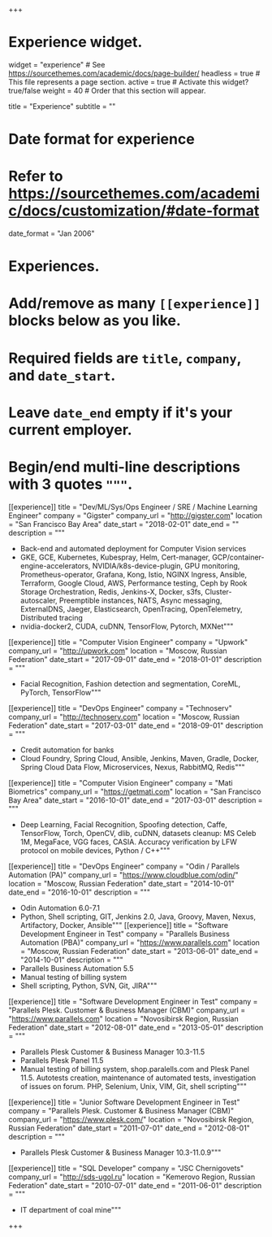+++
# Experience widget.
widget = "experience"  # See https://sourcethemes.com/academic/docs/page-builder/
headless = true  # This file represents a page section.
active = true  # Activate this widget? true/false
weight = 40  # Order that this section will appear.

title = "Experience"
subtitle = ""

# Date format for experience
#   Refer to https://sourcethemes.com/academic/docs/customization/#date-format
date_format = "Jan 2006"

# Experiences.
#   Add/remove as many `[[experience]]` blocks below as you like.
#   Required fields are `title`, `company`, and `date_start`.
#   Leave `date_end` empty if it's your current employer.
#   Begin/end multi-line descriptions with 3 quotes `"""`.
[[experience]]
  title = "Dev/ML/Sys/Ops Engineer / SRE / Machine Learning Engineer"
  company = "Gigster"
  company_url = "http://gigster.com"
  location = "San Francisco Bay Area"
  date_start = "2018-02-01"
  date_end = ""
  description = """
  * Back-end and automated deployment for Computer Vision services
  * GKE, GCE, Kubernetes, Kubespray, Helm, Cert-manager, GCP/container-engine-accelerators, NVIDIA/k8s-device-plugin, GPU monitoring, Prometheus-operator, Grafana, Kong, Istio, NGINX Ingress, Ansible, Terraform, Google Cloud, AWS, Performance testing, Ceph by Rook Storage Orchestration, Redis, Jenkins-X, Docker, s3fs, Cluster-autoscaler, Preemptible instances, NATS, Async messaging, ExternalDNS, Jaeger, Elasticsearch, OpenTracing, OpenTelemetry, Distributed tracing
  * nvidia-docker2, CUDA, cuDNN, TensorFlow, Pytorch, MXNet"""

[[experience]]
  title = "Computer Vision Engineer"
  company = "Upwork"
  company_url = "http://upwork.com"
  location = "Moscow, Russian Federation"
  date_start = "2017-09-01"
  date_end = "2018-01-01"
  description = """
  * Facial Recognition, Fashion detection and segmentation, CoreML, PyTorch, TensorFlow"""

[[experience]]
  title = "DevOps Engineer"
  company = "Technoserv"
  company_url = "http://technoserv.com"
  location = "Moscow, Russian Federation"
  date_start = "2017-03-01"
  date_end = "2018-09-01"
  description = """
  * Credit automation for banks
  * Cloud Foundry, Spring Cloud, Ansible, Jenkins, Maven, Gradle, Docker, Spring Cloud Data Flow, Microservices, Nexus, RabbitMQ, Redis"""

[[experience]]
  title = "Computer Vision Engineer"
  company = "Mati Biometrics"
  company_url = "https://getmati.com"
  location = "San Francisco Bay Area"
  date_start = "2016-10-01"
  date_end = "2017-03-01"
  description = """
  * Deep Learning, Facial Recognition, Spoofing detection, Caffe, TensorFlow, Torch, OpenCV, dlib, cuDNN, datasets cleanup: MS Celeb 1M, MegaFace, VGG faces, CASIA. Accuracy verification by LFW protocol on mobile devices, Python / C++"""

[[experience]]
  title = "DevOps Engineer"
  company = "Odin / Parallels Automation (PA)"
  company_url = "https://www.cloudblue.com/odin/"
  location = "Moscow, Russian Federation"
  date_start = "2014-10-01"
  date_end = "2016-10-01"
  description = """
  * Odin Automation 6.0-7.1
  * Python, Shell scripting, GIT, Jenkins 2.0, Java, Groovy, Maven, Nexus, Artifactory, Docker, Ansible"""
[[experience]]
  title = "Software Development Engineer in Test"
  company = "Parallels Business Automation (PBA)"
  company_url = "https://www.parallels.com"
  location = "Moscow, Russian Federation"
  date_start = "2013-06-01"
  date_end = "2014-10-01"
  description = """
  * Parallels Business Automation 5.5
  * Manual testing of billing system
  * Shell scripting, Python, SVN, Git, JIRA"""

[[experience]]
  title = "Software Development Engineer in Test"
  company = "Parallels Plesk. Customer & Business Manager (CBM)"
  company_url = "https://www.parallels.com"
  location = "Novosibirsk Region, Russian Federation"
  date_start = "2012-08-01"
  date_end = "2013-05-01"
  description = """
  * Parallels Plesk Customer & Business Manager 10.3-11.5
  * Parallels Plesk Panel 11.5
  * Manual testing of billing system, shop.paralells.com and Plesk Panel 11.5. Autotests creation, maintenance of automated tests, investigation of issues on forum. PHP, Selenium, Unix, VIM, Git, shell scripting"""

[[experience]]
  title = "Junior Software Development Engineer in Test"
  company = "Parallels Plesk. Customer & Business Manager (CBM)"
  company_url = "https://www.plesk.com/"
  location = "Novosibirsk Region, Russian Federation"
  date_start = "2011-07-01"
  date_end = "2012-08-01"
  description = """
  * Parallels Plesk Customer & Business Manager 10.3-11.0.9"""

[[experience]]
  title = "SQL Developer"
  company = "JSC Chernigovets"
  company_url = "http://sds-ugol.ru"
  location = "Kemerovo Region, Russian Federation"
  date_start = "2010-07-01"
  date_end = "2011-06-01"
  description = """
  * IT department of coal mine"""

+++
